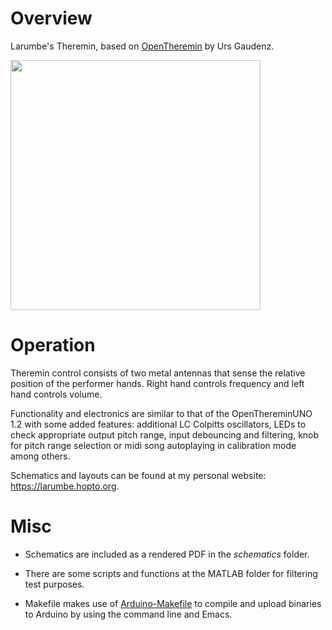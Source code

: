 # Overview #

Larumbe's Theremin, based on [OpenTheremin](http://www.gaudi.ch/OpenTheremin/) by Urs Gaudenz.

<img src="http://gmlarumbe.com/media/img/Theremin_side.jpg" width="400">

# Operation #

Theremin control consists of two metal antennas that sense the relative position of the performer hands. Right hand controls frequency and left hand controls volume.

Functionality and electronics are similar to that of the OpenThereminUNO 1.2 with some added features: additional LC Colpitts oscillators, LEDs to check appropriate output pitch range, input debouncing and filtering, knob for pitch range selection or midi song autoplaying in calibration mode among others.

Schematics and layouts can be found at my personal website: <https://larumbe.hopto.org>.


# Misc #
  * Schematics are included as a rendered PDF in the *schematics* folder.

  * There are some scripts and functions at the MATLAB folder for filtering test purposes.

  * Makefile makes use of [Arduino-Makefile](https://github.com/sudar/Arduino-Makefile) to compile and upload binaries to Arduino by using the command line and Emacs.


